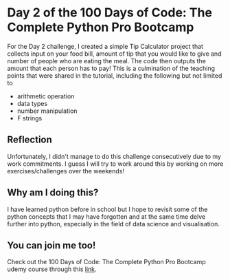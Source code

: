 <h1>Day 2 of the 100 Days of Code: The Complete Python Pro Bootcamp</h1>
<p>For the Day 2 challenge, I created a simple Tip Calculator project that collects input on your food bill, amount of tip that you would like to give and number of people who are eating the meal. The code then outputs the amount that each person has to pay! This is a culmination of the teaching points that were shared in the tutorial, including the following but not limited to</p>
<ul>
  <li>arithmetic operation</li>
  <li>data types</li>
  <li>number manipulation</li>
  <li>F strings</li>
</ul>

<h2>Reflection</h2>
Unfortunately, I didn't manage to do this challenge consecutively due to my work commitments. I guess I will try to work around this by working on more exercises/challenges over the weekends!

<h2>Why am I doing this?</h2>
<p>I have learned python before in school but I hope to revisit some of the python concepts that I may have forgotten and at the same time delve further into python, especially in the field of data science and visualisation.</p>

<h2>You can join me too!</h2>
<p> Check out the 100 Days of Code: The Complete Python Pro Bootcamp udemy course through this <a href="https://www.udemy.com/course/100-days-of-code/">link</a>.</p>
